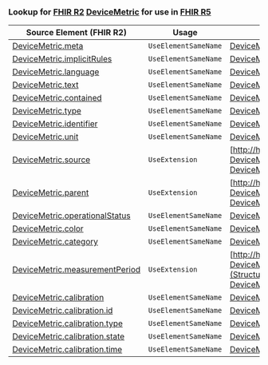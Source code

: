 ### Lookup for [FHIR R2](https://hl7.org/fhir/DSTU2/) [DeviceMetric](https://hl7.org/fhir/DSTU2/DeviceMetric.html) for use in [FHIR R5](https://hl7.org/fhir/R5/)

| Source Element (FHIR R2) | Usage | Target |
| -------------- | ----- | ------ |
| [DeviceMetric.meta](https://hl7.org/fhir/DSTU2/DeviceMetric.html#resource) | `UseElementSameName` | [DeviceMetric.meta](https://hl7.org/fhir/R5/DeviceMetric.html#resource) |
| [DeviceMetric.implicitRules](https://hl7.org/fhir/DSTU2/DeviceMetric.html#resource) | `UseElementSameName` | [DeviceMetric.implicitRules](https://hl7.org/fhir/R5/DeviceMetric.html#resource) |
| [DeviceMetric.language](https://hl7.org/fhir/DSTU2/DeviceMetric.html#resource) | `UseElementSameName` | [DeviceMetric.language](https://hl7.org/fhir/R5/DeviceMetric.html#resource) |
| [DeviceMetric.text](https://hl7.org/fhir/DSTU2/DeviceMetric.html#resource) | `UseElementSameName` | [DeviceMetric.text](https://hl7.org/fhir/R5/DeviceMetric.html#resource) |
| [DeviceMetric.contained](https://hl7.org/fhir/DSTU2/DeviceMetric.html#resource) | `UseElementSameName` | [DeviceMetric.contained](https://hl7.org/fhir/R5/DeviceMetric.html#resource) |
| [DeviceMetric.type](https://hl7.org/fhir/DSTU2/DeviceMetric.html#resource) | `UseElementSameName` | [DeviceMetric.type](https://hl7.org/fhir/R5/DeviceMetric.html#resource) |
| [DeviceMetric.identifier](https://hl7.org/fhir/DSTU2/DeviceMetric.html#resource) | `UseElementSameName` | [DeviceMetric.identifier](https://hl7.org/fhir/R5/DeviceMetric.html#resource) |
| [DeviceMetric.unit](https://hl7.org/fhir/DSTU2/DeviceMetric.html#resource) | `UseElementSameName` | [DeviceMetric.unit](https://hl7.org/fhir/R5/DeviceMetric.html#resource) |
| [DeviceMetric.source](https://hl7.org/fhir/DSTU2/DeviceMetric.html#resource) | `UseExtension` | [http://hl7.org/fhir/1.0/StructureDefinition/extension-DeviceMetric.source](StructureDefinition-ext-R2-DeviceMetric.source.html) |
| [DeviceMetric.parent](https://hl7.org/fhir/DSTU2/DeviceMetric.html#resource) | `UseExtension` | [http://hl7.org/fhir/1.0/StructureDefinition/extension-DeviceMetric.parent](StructureDefinition-ext-R2-DeviceMetric.parent.html) |
| [DeviceMetric.operationalStatus](https://hl7.org/fhir/DSTU2/DeviceMetric.html#resource) | `UseElementSameName` | [DeviceMetric.operationalStatus](https://hl7.org/fhir/R5/DeviceMetric.html#resource) |
| [DeviceMetric.color](https://hl7.org/fhir/DSTU2/DeviceMetric.html#resource) | `UseElementSameName` | [DeviceMetric.color](https://hl7.org/fhir/R5/DeviceMetric.html#resource) |
| [DeviceMetric.category](https://hl7.org/fhir/DSTU2/DeviceMetric.html#resource) | `UseElementSameName` | [DeviceMetric.category](https://hl7.org/fhir/R5/DeviceMetric.html#resource) |
| [DeviceMetric.measurementPeriod](https://hl7.org/fhir/DSTU2/DeviceMetric.html#resource) | `UseExtension` | [http://hl7.org/fhir/1.0/StructureDefinition/extension-DeviceMetric.measurementPeriod](StructureDefinition-ext-R2-DeviceMetric.measurementPeriod.html) |
| [DeviceMetric.calibration](https://hl7.org/fhir/DSTU2/DeviceMetric.html#resource) | `UseElementSameName` | [DeviceMetric.calibration](https://hl7.org/fhir/R5/DeviceMetric.html#resource) |
| [DeviceMetric.calibration.id](https://hl7.org/fhir/DSTU2/DeviceMetric.html#resource) | `UseElementSameName` | [DeviceMetric.calibration.id](https://hl7.org/fhir/R5/DeviceMetric.html#resource) |
| [DeviceMetric.calibration.type](https://hl7.org/fhir/DSTU2/DeviceMetric.html#resource) | `UseElementSameName` | [DeviceMetric.calibration.type](https://hl7.org/fhir/R5/DeviceMetric.html#resource) |
| [DeviceMetric.calibration.state](https://hl7.org/fhir/DSTU2/DeviceMetric.html#resource) | `UseElementSameName` | [DeviceMetric.calibration.state](https://hl7.org/fhir/R5/DeviceMetric.html#resource) |
| [DeviceMetric.calibration.time](https://hl7.org/fhir/DSTU2/DeviceMetric.html#resource) | `UseElementSameName` | [DeviceMetric.calibration.time](https://hl7.org/fhir/R5/DeviceMetric.html#resource) |
